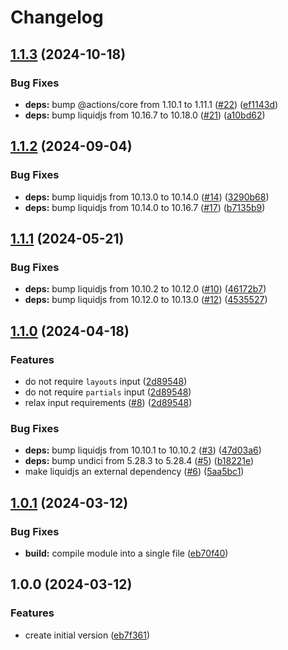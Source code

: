 # Changelog

## [1.1.3](https://github.com/parkerbxyz/render-liquid-file/compare/v1.1.2...v1.1.3) (2024-10-18)


### Bug Fixes

* **deps:** bump @actions/core from 1.10.1 to 1.11.1 ([#22](https://github.com/parkerbxyz/render-liquid-file/issues/22)) ([ef1143d](https://github.com/parkerbxyz/render-liquid-file/commit/ef1143dd604032217bde0f769b8bf86506f1f2c4))
* **deps:** bump liquidjs from 10.16.7 to 10.18.0 ([#21](https://github.com/parkerbxyz/render-liquid-file/issues/21)) ([a10bd62](https://github.com/parkerbxyz/render-liquid-file/commit/a10bd62bb6630c8eb64bd3988f3c3080262c6838))

## [1.1.2](https://github.com/parkerbxyz/render-liquid-file/compare/v1.1.1...v1.1.2) (2024-09-04)


### Bug Fixes

* **deps:** bump liquidjs from 10.13.0 to 10.14.0 ([#14](https://github.com/parkerbxyz/render-liquid-file/issues/14)) ([3290b68](https://github.com/parkerbxyz/render-liquid-file/commit/3290b68d1a7fae6a2e8458f444bc7d9668a1a901))
* **deps:** bump liquidjs from 10.14.0 to 10.16.7 ([#17](https://github.com/parkerbxyz/render-liquid-file/issues/17)) ([b7135b9](https://github.com/parkerbxyz/render-liquid-file/commit/b7135b9b1a462ebde0f814aafedbab9d3ca63324))

## [1.1.1](https://github.com/parkerbxyz/render-liquid-file/compare/v1.1.0...v1.1.1) (2024-05-21)


### Bug Fixes

* **deps:** bump liquidjs from 10.10.2 to 10.12.0 ([#10](https://github.com/parkerbxyz/render-liquid-file/issues/10)) ([46172b7](https://github.com/parkerbxyz/render-liquid-file/commit/46172b7a50bf0ea1b17fd7d10b2e8875b0c61c97))
* **deps:** bump liquidjs from 10.12.0 to 10.13.0 ([#12](https://github.com/parkerbxyz/render-liquid-file/issues/12)) ([4535527](https://github.com/parkerbxyz/render-liquid-file/commit/453552752f07958a08f9b219d4083f5734ddddfa))

## [1.1.0](https://github.com/parkerbxyz/render-liquid-file/compare/v1.0.1...v1.1.0) (2024-04-18)


### Features

* do not require `layouts` input ([2d89548](https://github.com/parkerbxyz/render-liquid-file/commit/2d895481c7c240d19870b94532fe9e5a285e9fde))
* do not require `partials` input ([2d89548](https://github.com/parkerbxyz/render-liquid-file/commit/2d895481c7c240d19870b94532fe9e5a285e9fde))
* relax input requirements ([#8](https://github.com/parkerbxyz/render-liquid-file/issues/8)) ([2d89548](https://github.com/parkerbxyz/render-liquid-file/commit/2d895481c7c240d19870b94532fe9e5a285e9fde))


### Bug Fixes

* **deps:** bump liquidjs from 10.10.1 to 10.10.2 ([#3](https://github.com/parkerbxyz/render-liquid-file/issues/3)) ([47d03a6](https://github.com/parkerbxyz/render-liquid-file/commit/47d03a622a6c875c4b7305bea918db1d4b110edd))
* **deps:** bump undici from 5.28.3 to 5.28.4 ([#5](https://github.com/parkerbxyz/render-liquid-file/issues/5)) ([b18221e](https://github.com/parkerbxyz/render-liquid-file/commit/b18221ed9ca97188213eab2e95b1ac94312ac0f6))
* make liquidjs an external dependency ([#6](https://github.com/parkerbxyz/render-liquid-file/issues/6)) ([5aa5bc1](https://github.com/parkerbxyz/render-liquid-file/commit/5aa5bc15ea749ceb791bf78c3ee23b8e29c5d923))

## [1.0.1](https://github.com/parkerbxyz/render-liquid-file/compare/v1.0.0...v1.0.1) (2024-03-12)


### Bug Fixes

* **build:** compile module into a single file ([eb70f40](https://github.com/parkerbxyz/render-liquid-file/commit/eb70f40449cbc21f9d677a0b32f6011289b003b0))

## 1.0.0 (2024-03-12)


### Features

* create initial version ([eb7f361](https://github.com/parkerbxyz/render-liquid-file/commit/eb7f361cee7da7dbab1e6d10767cafb29decdf68))
